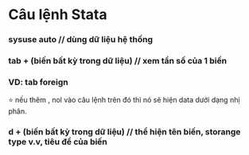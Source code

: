 # Câu lệnh Stata
### sysuse auto // dùng dữ liệu hệ thống 

### tab + (biến bất kỳ trong dữ liệu) // xem tần số của 1 biến
### VD: tab foreign
  ⭐ nếu thêm , nol vào câu lệnh trên đó thì nó sẽ hiện data dưới dạng nhị phân.

### d + (biến bất kỳ trong dữ liệu) // thể hiện tên biến, storange type v.v, tiêu đề của biến

###
